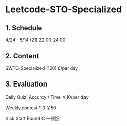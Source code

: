 # Leetcode-STO-Specialized
## 1. Schedule 
4/24 - 5/14 (21) 22:00-24:00

## 2. Content 
SWTO-Specialized (120) 6/per day

## 3. Evaluation
Daily Quiz: Accurcy / Time ￥10/per day

Weekly contest * 3 ￥50

Kick Start Round C  一顿饭

